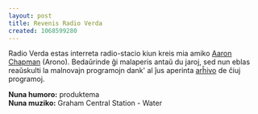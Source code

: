 ```yaml
---
layout: post
title: Revenis Radio Verda
created: 1068599280
---
```

Radio Verda estas interreta radio-stacio kiun kreis mia amiko [Aaron Chapman](http://www.xonus.com/) (Arono).  Bedaŭrinde ĝi malaperis antaŭ du jaroj, sed nun eblas reaŭskulti la malnovajn programojn dank' al ĵus aperinta [arĥivo](http://www.xonus.com/radioverda/) de ĉiuj programoj.

**Nuna humoro:** produktema  
**Nuna muziko:** Graham Central Station - Water
